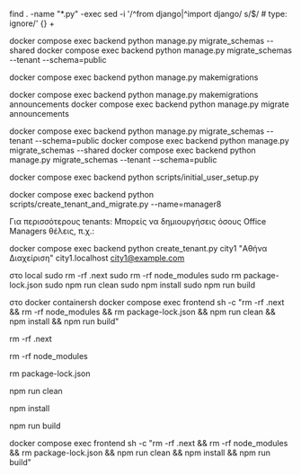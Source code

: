 
find . -name "*.py" -exec sed -i '/^from django\|^import django/ s/$/  # type: ignore/' {} +


docker compose exec backend python manage.py migrate_schemas --shared
docker compose exec backend python manage.py migrate_schemas --tenant --schema=public


docker compose exec backend python manage.py  makemigrations

docker compose exec backend python manage.py  makemigrations announcements
docker compose exec backend python manage.py  migrate announcements

docker compose exec backend python manage.py migrate_schemas --tenant --schema=public
docker compose exec backend python manage.py migrate_schemas --shared
docker compose exec backend python manage.py migrate_schemas --tenant --schema=public


docker compose exec backend python scripts/initial_user_setup.py


docker compose exec backend  python  scripts/create_tenant_and_migrate.py --name=manager8

Για περισσότερους tenants: Μπορείς να δημιουργήσεις όσους Office Managers θέλεις, π.χ.:

docker compose exec backend  python create_tenant.py city1 "Αθήνα Διαχείριση" city1.localhost city1@example.com



στο local
sudo rm -rf .next
sudo rm -rf node_modules
sudo rm package-lock.json
sudo npm run clean
sudo npm install
sudo npm run build

στο docker containersh
docker compose exec frontend sh -c "rm -rf .next && rm -rf node_modules && rm package-lock.json && npm run clean && npm install && npm run build"

 rm -rf .next

 rm -rf node_modules

 rm package-lock.json

 npm run clean

 npm install

 npm run build

docker compose exec frontend sh -c "rm -rf .next && rm -rf node_modules && rm package-lock.json && npm run clean && npm install && npm run build"

